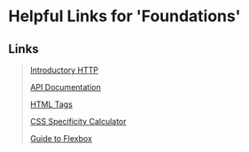 # Helpful Links for 'Foundations'

## Links
> [Introductory HTTP](https://launchschool.com/books/http/read/background)
>
> [API Documentation](https://devdocs.io/)
>
> [HTML Tags](https://developer.mozilla.org/en-US/docs/Web/HTML/Element)
>
> [CSS Specificity Calculator](https://specificity.keegan.st/)
>
> [Guide to Flexbox](https://css-tricks.com/snippets/css/a-guide-to-flexbox/)

